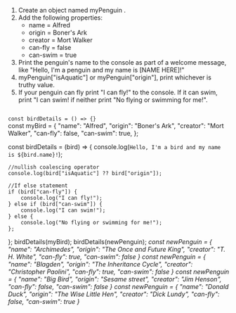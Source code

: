 1. Create an object named myPenguin .
2. Add the following properties:
   - name = Alfred
   - origin = Boner's Ark
   - creator = Mort Walker
   - can-fly = false
   - can-swim = true
3. Print the penguin's name to the console as part of a welcome message, like "Hello, I'm a penguin and my name is [NAME HERE]!"
4. myPenguin["isAquatic"] or myPenguin["origin"], print whichever is truthy value.
5. If your penguin can fly print "I can fly!" to the console. If it can swim, print "I can swim! if neither print "No flying or swimming for me!".

<codeblock language="javascript" type="exercise" testMode="multipleInput">
<code>
const birdDetails = () => {}
</code>

<solution>
const myBird = {
	"name": "Alfred",
	"origin": "Boner's Ark",
	"creator": "Mort Walker",
	"can-fly": false,
	"can-swim": true,
};

const birdDetails = (bird) => {
	console.log(`Hello, I'm a bird and my name is ${bird.name}!`);

	//nullish coalescing operator
	console.log(bird["isAquatic"] ?? bird["origin"]);

	//If else statement
	if (bird["can-fly"]) {
		console.log("I can fly!");
	} else if (bird["can-swim"]) {
		console.log("I can swim!");
	} else {
		console.log("No flying or swimming for me!");
	};
};
birdDetails(myBird);
</solution>
<testcases>
<caller>
birdDetails(newPenguin);
</caller>
<testcase>
<i>
const newPenguin = {
	"name": "Archimedes",
	"origin": "The Once and Future King",
	"creator": "T. H. White",
	"can-fly": true,
	"can-swim": false
}
</i>
</testcase>
<testcase>
<i>
const newPenguin = {
	"name": "Blagden",
	"origin": "The Inheritance Cycle",
	"creator": "Christopher Paolini",
	"can-fly": true,
	"can-swim": false
}
</i>
</testcase>
<testcase>
<i>
const newPenguin = {
  "name": "Big Bird",
  "origin": "Sesame street",
  "creator": "Jim Henson",
  "can-fly": false,
  "can-swim": false
}
</i>
</testcase>
<testcase>
<i>
const newPenguin = {
	"name": "Donald Duck",
	"origin": "The Wise Little Hen",
	"creator": "Dick Lundy",
	"can-fly": false,
	"can-swim": true
}
</i>
</testcase>
</testcases>
</codeblock>